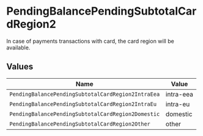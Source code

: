 # PendingBalancePendingSubtotalCardRegion2

In case of payments transactions with card, the card region will be available.


## Values

| Name                                               | Value                                              |
| -------------------------------------------------- | -------------------------------------------------- |
| `PendingBalancePendingSubtotalCardRegion2IntraEea` | intra-eea                                          |
| `PendingBalancePendingSubtotalCardRegion2IntraEu`  | intra-eu                                           |
| `PendingBalancePendingSubtotalCardRegion2Domestic` | domestic                                           |
| `PendingBalancePendingSubtotalCardRegion2Other`    | other                                              |